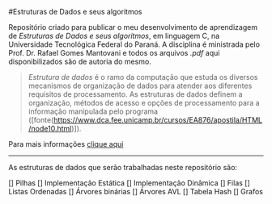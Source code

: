 #Estruturas de Dados e seus algoritmos

Repositório criado para publicar o meu desenvolvimento de aprendizagem de *Estruturas de Dados e seus algoritmos*, em linguagem C, na Universidade Tecnológica Federal do Paraná. A disciplina é ministrada pelo Prof. Dr. Rafael Gomes Mantovani e todos os arquivos *.pdf* aqui disponibilizados são de autoria do mesmo.

> *Estrutura de dados* é o ramo da computação que estuda os diversos mecanismos de organização de dados para atender aos diferentes requisitos de processamento. As estruturas de dados definem a organização, métodos de acesso e opções de processamento para a informação manipulada pelo programa
([fonte(https://www.dca.fee.unicamp.br/cursos/EA876/apostila/HTML/node10.html)]).

Para mais informações [clique aqui](https://pt.wikipedia.org/wiki/Estrutura_de_dados)

-----------------------------------------------------------------------------------------------------------

As estruturas de dados que serão trabalhadas neste repositório são:

[] Pilhas 
    [] Implementação Estática
    [] Implementação Dinâmica
[] Filas
[] Listas Ordenadas
[] Árvores binárias
[] Árvores AVL
[] Tabela Hash
[] Grafos
